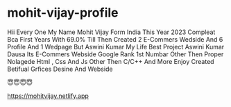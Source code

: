 # mohit-vijay-profile

Hii Every One My Name Mohit Vijay Form India This Year 2023 Compleat Bca First Years With 69.0% Till Then Created 2 E-Commers Wedside And 6 Profile And 1 Wedpage But Aswini Kumar My Life Best Project Aswini Kumar Dausa Its E-Commers Webside Google Rank 1st Numbar Other Then Proper Nolagede Html , Css And Js Other Then C/C++ And More Enjoy Created Betifual Grfices Desine And Webside

😇😇😇😇

https://mohitvijay.netlify.app
